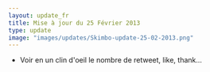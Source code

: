 ```yaml
---
layout: update_fr
title: Mise à jour du 25 Février 2013
type: update
image: "images/updates/Skimbo-update-25-02-2013.png"
---
```

* Voir en un clin d'oeil le nombre de retweet, like, thank...